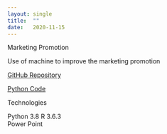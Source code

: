 ```yaml
---
layout: single
title:  ""
date:   2020-11-15
---
```


Marketing Promotion

Use of machine to improve the marketing promotion

[GitHub Repository](https://github.com/databinary/MarketingPromotion)

[Python Code](https://github.com/databinary/MarketingPromotion/blob/master/MarketingPromotion.ipynb)

Technologies

Python 3.8
R 3.6.3  
Power Point
